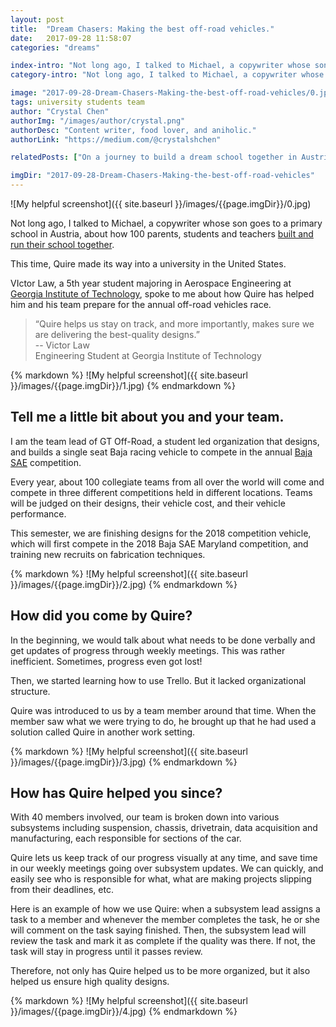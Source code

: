 ```yaml
---
layout: post
title:  "Dream Chasers: Making the best off-road vehicles."
date:   2017-09-28 11:58:07
categories: "dreams"

index-intro: "Not long ago, I talked to Michael, a copywriter whose son goes to a primary school in Austria, about how 100 parents, students and teachers built and run their school together. This time, Quire made its way into a university in the United States..."
category-intro: "Not long ago, I talked to Michael, a copywriter whose son goes to a primary school in Austria, about how 100 parents, students..."

image: "2017-09-28-Dream-Chasers-Making-the-best-off-road-vehicles/0.jpg"
tags: university students team
author: "Crystal Chen"
authorImg: "/images/author/crystal.png"
authorDesc: "Content writer, food lover, and aniholic."
authorLink: "https://medium.com/@crystalshchen"

relatedPosts: ["On a journey to build a dream school together in Austria", "Quire Helps Move Your Team Projects Forward"]

imgDir: "2017-09-28-Dream-Chasers-Making-the-best-off-road-vehicles"
---
```



![My helpful screenshot]({{ site.baseurl }}/images/{{page.imgDir}}/0.jpg)

Not long ago, I talked to Michael, a copywriter whose son goes to a primary school in Austria, about how 100 parents, students and teachers [built and run their school together](https://quire.io/blog/p/On-a-journey-to-build-a-dream-school-together-in-Austria.html).

This time, Quire made its way into a university in the United States.

VIctor Law, a 5th year student majoring in Aerospace Engineering at [Georgia Institute of Technology](http://www.gatech.edu/), spoke to me about how Quire has helped him and his team prepare for the annual off-road vehicles race.

> “Quire helps us stay on track, and more importantly, makes sure we are delivering the best-quality designs.”<br>
> -- Victor Law<br>
> Engineering Student at Georgia Institute of Technology

<div style="max-width: 550px; max-height: 773px; margin: 0 auto;">
{% markdown %}
![My helpful screenshot]({{ site.baseurl }}/images/{{page.imgDir}}/1.jpg)
{% endmarkdown %}
</div>

## Tell me a little bit about you and your team.


I am the team lead of GT Off-Road, a student led organization that designs, and builds a single seat Baja racing vehicle to compete in the annual [Baja SAE](https://en.wikipedia.org/wiki/Baja_SAE) competition.

Every year, about 100 collegiate teams from all over the world will come and compete in three different competitions held in different locations. Teams will be judged on their designs, their vehicle cost, and their vehicle performance.

This semester, we are finishing designs for the 2018 competition vehicle, which will first compete in the 2018 Baja SAE Maryland competition, and training new recruits on fabrication techniques.

<div style="max-width: 550px; max-height: 773px; margin: 0 auto;">
{% markdown %}
![My helpful screenshot]({{ site.baseurl }}/images/{{page.imgDir}}/2.jpg)
{% endmarkdown %}
</div>

## How did you come by Quire?

In the beginning, we would talk about what needs to be done verbally and get updates of progress through weekly meetings. This was rather inefficient. Sometimes, progress even got lost!

Then, we started learning how to use Trello. But it lacked organizational structure.

Quire was introduced to us by a team member around that time. When the member saw what we were trying to do, he brought up that he had used a solution called Quire in another work setting.

<div style="max-width: 550px; max-height: 773px; margin: 0 auto;">
{% markdown %}
![My helpful screenshot]({{ site.baseurl }}/images/{{page.imgDir}}/3.jpg)
{% endmarkdown %}
</div>

## How has Quire helped you since?

With 40 members involved, our team is broken down into various subsystems including suspension, chassis, drivetrain, data acquisition and manufacturing, each responsible for sections of the car.

Quire lets us keep track of our progress visually at any time, and save time in our weekly meetings going over subsystem updates. We can quickly, and easily see who is responsible for what, what are making projects slipping from their deadlines, etc.

Here is an example of how we use Quire: when a subsystem lead assigns a task to a member and whenever the member completes the task, he or she will comment on the task saying finished. Then, the subsystem lead will review the task and mark it as complete if the quality was there. If not, the task will stay in progress until it passes review. 

Therefore, not only has Quire helped us to be more organized, but it also helped us ensure high quality designs.

<div style="max-width: 550px; max-height: 413px; margin: 0 auto;">
{% markdown %}
![My helpful screenshot]({{ site.baseurl }}/images/{{page.imgDir}}/4.jpg)
{% endmarkdown %}
</div>

[jekyll]:      http://jekyllrb.com
[jekyll-gh]:   https://github.com/jekyll/jekyll
[jekyll-help]: https://github.com/jekyll/jekyll-help
